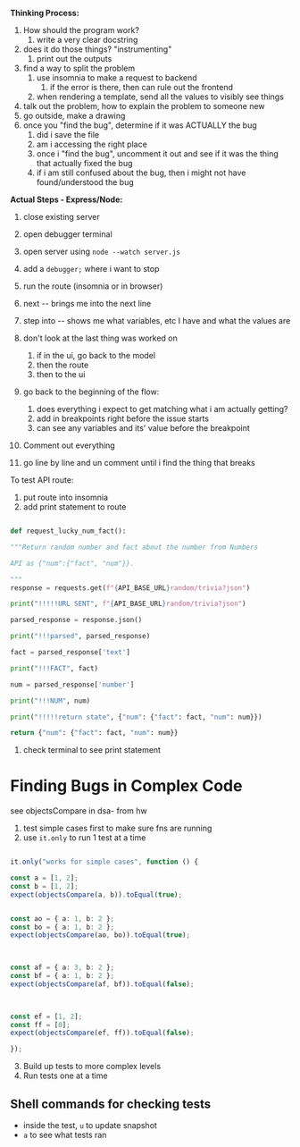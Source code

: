 **Thinking Process:** 
1. How should the program work? 
	1. write a very clear docstring 
2. does it do those things? "instrumenting"
	1. print out the outputs 
3. find a way to split the problem 
	1. use insomnia to make a request to backend 
		1. if the error is there, then can rule out the frontend 
	2. when rendering a template, send all the values to visibly see things 
4. talk out the problem, how to explain the problem to someone new
5. go outside, make a drawing 
6. once you "find the bug", determine if it was ACTUALLY the bug 
	1. did i save the file 
	2. am i accessing the right place 
	3. once i "find the bug", uncomment it out and see if it was the thing that actually fixed the bug 
	4. if i am still confused about the bug, then i might not have found/understood the bug 


**Actual Steps - Express/Node:** 
1. close existing server 
2. open debugger terminal
3. open server using `node --watch server.js`
4. add a `debugger;` where i want to stop 
5. run the route (insomnia or in browser)
7. next -- brings me into the next line 
8. step into -- shows me what variables, etc I have and what the values are 




10. don't look at the last thing was worked on
	1. if in the ui, go back to the model 
	2. then the route 
	3. then to the ui 
11. go back to the beginning of the flow:
	1. does everything i expect to get matching what i am actually getting? 
	2. add in breakpoints right before the issue starts 
	3. can see any variables and its' value before the breakpoint 


12. Comment out everything 
13. go line by line and un comment until i find the thing that breaks 

To test API route: 
1. put route into insomnia 
2. add print statement to route 
```python

def request_lucky_num_fact():

"""Return random number and fact about the number from Numbers

API as {"num":{"fact", "num"}}.

"""
response = requests.get(f"{API_BASE_URL}random/trivia?json")

print("!!!!!URL SENT", f"{API_BASE_URL}random/trivia?json")

parsed_response = response.json()

print("!!!parsed", parsed_response)

fact = parsed_response['text']

print("!!!FACT", fact)

num = parsed_response['number']

print("!!!NUM", num)

print("!!!!!return state", {"num": {"fact": fact, "num": num}})

return {"num": {"fact": fact, "num": num}}
```
1. check terminal to see print statement 



# Finding Bugs in Complex Code 
see objectsCompare in dsa- from hw 
1. test simple cases first to make sure fns are running 
2. use `it.only` to run 1 test at a time 
```ts

it.only("works for simple cases", function () {

const a = [1, 2];
const b = [1, 2];
expect(objectsCompare(a, b)).toEqual(true);


const ao = { a: 1, b: 2 };
const bo = { a: 1, b: 2 };
expect(objectsCompare(ao, bo)).toEqual(true);

  

const af = { a: 3, b: 2 };
const bf = { a: 1, b: 2 };
expect(objectsCompare(af, bf)).toEqual(false);

  

const ef = [1, 2];
const ff = [0];
expect(objectsCompare(ef, ff)).toEqual(false);

});
```

3. Build up tests to more complex levels 
4. Run tests one at a time 

## Shell commands for checking tests 
- inside the test, `u` to update snapshot 
- `a` to see what tests ran 